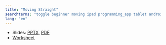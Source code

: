 ```yaml
---
title: "Moving Straight"
searchterms: "toggle beginner moving ipad programming_app tablet android app moving_straight forward backward"
lang: "en"
---
```

 <ul>
 <li class="ng-binding">Slides:
 <a href="translations/en-us/beginner/MovingStraight.pptx">PPTX</a>,
 <a href="translations/en-us/beginner/MovingStraight.pdf">PDF</a>
 </li>
 <li><a href="translations/en-us/beginner/MovingStraight.docx">Worksheet</a>
 </li>
 </ul>
